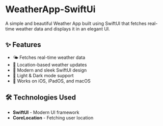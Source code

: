# WeatherApp-SwiftUi

A simple and beautiful Weather App built using SwiftUI that fetches real-time weather data and displays it in an elegant UI.

## ✨ Features
- 🌤️ Fetches real-time weather data
- 📍 Location-based weather updates
- 🎨 Modern and sleek SwiftUI design
- 🌙 Light & Dark mode support
- 📱 Works on iOS, iPadOS, and macOS

## 🛠️ Technologies Used
- **SwiftUI** - Modern UI framework
- **CoreLocation** - Fetching user location
